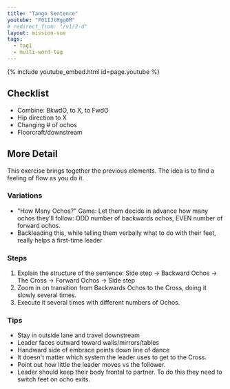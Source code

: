 ```yaml
---
title: "Tango Sentence"
youtube: "F01IJtHgg0M"
# redirect_from: "/v1/2-d"
layout: mission-vue
tags:
  - tag1
  - multi-word-tag
---
```


{% include youtube_embed.html id=page.youtube %}

## Checklist

* Combine: BkwdO, to X, to FwdO
* Hip direction to X
* Changing # of ochos
* Floorcraft/downstream

## More Detail

This exercise brings together the previous elements. The idea is to find a feeling of flow as you do it.  

### Variations

* "How Many Ochos?" Game: Let them decide in advance how many ochos they'll follow: ODD number of backwards ochos, EVEN number of forward ochos. 
* Backleading this, while telling them verbally what to do with their feet, really helps a first-time leader

### Steps

1. Explain the structure of the sentence: Side step -> Backward Ochos -> The Cross -> Forward Ochos -> Side step
2. Zoom in on transition from Backwards Ochos to the Cross, doing it slowly several times.
3. Execute it several times with different numbers of Ochos. 

### Tips

* Stay in outside lane and travel downstream
* Leader faces outward toward walls/mirrors/tables
* Handward side of embrace points down line of dance
* It doesn't matter which system the leader uses to get to the Cross.
* Point out how little the leader moves vs the follower. 
* Leader should keep their body frontal to partner. To do this they need to switch feet on ocho exits.
